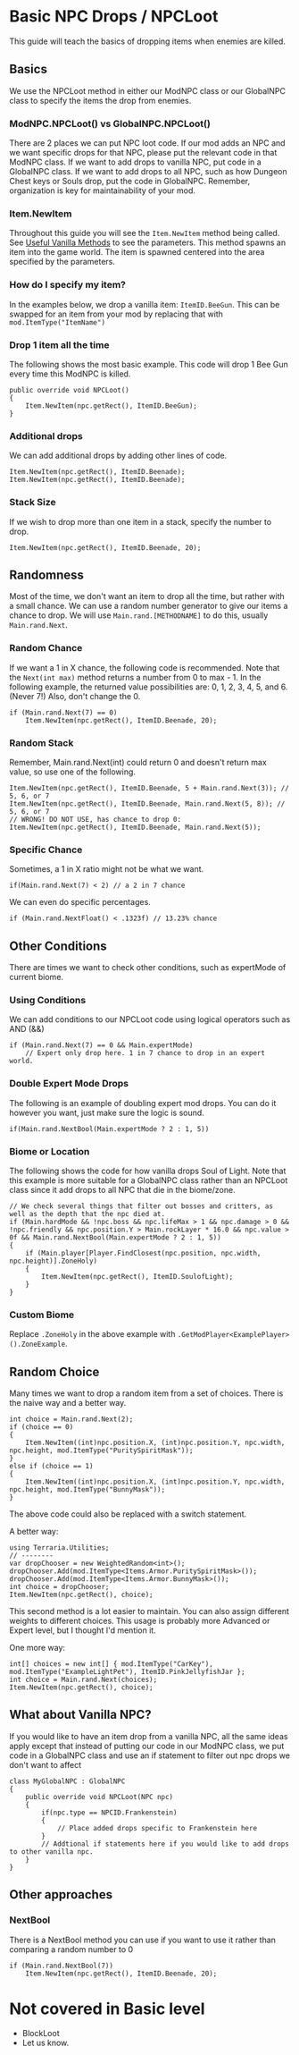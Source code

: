 # Basic NPC Drops / NPCLoot
This guide will teach the basics of dropping items when enemies are killed. 

## Basics
We use the NPCLoot method in either our ModNPC class or our GlobalNPC class to specify the items the drop from enemies.

### ModNPC.NPCLoot() vs GlobalNPC.NPCLoot()
There are 2 places we can put NPC loot code. If our mod adds an NPC and we want specific drops for that NPC, please put the relevant code in that ModNPC class. If we want to add drops to vanilla NPC, put code in a GlobalNPC class. If we want to add drops to all NPC, such as how Dungeon Chest keys or Souls drop, put the code in GlobalNPC. Remember, organization is key for maintainability of your mod.

### Item.NewItem
Throughout this guide you will see the `Item.NewItem` method being called. See [Useful Vanilla Methods](https://github.com/blushiemagic/tModLoader/wiki/Useful-Vanilla-Methods#public-static-int-newitemint-x-int-y-int-width-int-height-int-type-int-stack--1-bool-nobroadcast--false-int-pfix--0-bool-nograbdelay--false-bool-reverselookup--false) to see the parameters. This method spawns an item into the game world. The item is spawned centered into the area specified by the parameters. 

### How do I specify my item?
In the examples below, we drop a vanilla item: `ItemID.BeeGun`. This can be swapped for an item from your mod by replacing that with `mod.ItemType("ItemName")`

### Drop 1 item all the time
The following shows the most basic example. This code will drop 1 Bee Gun every time this ModNPC is killed.

	public override void NPCLoot()
	{
		Item.NewItem(npc.getRect(), ItemID.BeeGun);
	}

### Additional drops
We can add additional drops by adding other lines of code.

	Item.NewItem(npc.getRect(), ItemID.Beenade);
	Item.NewItem(npc.getRect(), ItemID.Beenade);

### Stack Size
If we wish to drop more than one item in a stack, specify the number to drop.

	Item.NewItem(npc.getRect(), ItemID.Beenade, 20);

## Randomness
Most of the time, we don't want an item to drop all the time, but rather with a small chance. We can use a random number generator to give our items a chance to drop. We will use `Main.rand.[METHODNAME]` to do this, usually `Main.rand.Next`.

### Random Chance
If we want a 1 in X chance, the following code is recommended. Note that the `Next(int max)` method returns a number from 0 to max - 1. In the following example, the returned value possibilities are: 0, 1, 2, 3, 4, 5, and 6. (Never 7!) Also, don't change the 0.

	if (Main.rand.Next(7) == 0)
		Item.NewItem(npc.getRect(), ItemID.Beenade, 20);

### Random Stack
Remember, Main.rand.Next(int) could return 0 and doesn't return max value, so use one of the following.

	Item.NewItem(npc.getRect(), ItemID.Beenade, 5 + Main.rand.Next(3)); // 5, 6, or 7
	Item.NewItem(npc.getRect(), ItemID.Beenade, Main.rand.Next(5, 8)); // 5, 6, or 7
	// WRONG! DO NOT USE, has chance to drop 0: Item.NewItem(npc.getRect(), ItemID.Beenade, Main.rand.Next(5));

### Specific Chance
Sometimes, a 1 in X ratio might not be what we want.

	if(Main.rand.Next(7) < 2) // a 2 in 7 chance
We can even do specific percentages.

	if (Main.rand.NextFloat() < .1323f) // 13.23% chance

## Other Conditions
There are times we want to check other conditions, such as expertMode of current biome.
### Using Conditions
We can add conditions to our NPCLoot code using logical operators such as AND (&&)

	if (Main.rand.Next(7) == 0 && Main.expertMode)
		// Expert only drop here. 1 in 7 chance to drop in an expert world.

### Double Expert Mode Drops
The following is an example of doubling expert mod drops. You can do it however you want, just make sure the logic is sound.

	if(Main.rand.NextBool(Main.expertMode ? 2 : 1, 5))


### Biome or Location
The following shows the code for how vanilla drops Soul of Light. Note that this example is more suitable for a GlobalNPC class rather than an NPCLoot class since it add drops to all NPC that die in the biome/zone.

	// We check several things that filter out bosses and critters, as well as the depth that the npc died at. 
	if (Main.hardMode && !npc.boss && npc.lifeMax > 1 && npc.damage > 0 && !npc.friendly && npc.position.Y > Main.rockLayer * 16.0 && npc.value > 0f && Main.rand.NextBool(Main.expertMode ? 2 : 1, 5))
	{
		if (Main.player[Player.FindClosest(npc.position, npc.width, npc.height)].ZoneHoly)
		{
			Item.NewItem(npc.getRect(), ItemID.SoulofLight);
		}
	}

### Custom Biome
Replace `.ZoneHoly` in the above example with `.GetModPlayer<ExamplePlayer>().ZoneExample`.

## Random Choice
Many times we want to drop a random item from a set of choices. There is the naive way and a better way.

	int choice = Main.rand.Next(2);
	if (choice == 0)
	{
		Item.NewItem((int)npc.position.X, (int)npc.position.Y, npc.width, npc.height, mod.ItemType("PuritySpiritMask"));
	}
	else if (choice == 1)
	{
		Item.NewItem((int)npc.position.X, (int)npc.position.Y, npc.width, npc.height, mod.ItemType("BunnyMask"));
	}

The above code could also be replaced with a switch statement.

A better way:

	using Terraria.Utilities;
	// --------
	var dropChooser = new WeightedRandom<int>();
	dropChooser.Add(mod.ItemType<Items.Armor.PuritySpiritMask>());
	dropChooser.Add(mod.ItemType<Items.Armor.BunnyMask>());
	int choice = dropChooser;
	Item.NewItem(npc.getRect(), choice);

This second method is a lot easier to maintain. You can also assign different weights to different choices. This usage is probably more Advanced or Expert level, but I thought I'd mention it. 

One more way:

	int[] choices = new int[] { mod.ItemType("CarKey"), mod.ItemType("ExampleLightPet"), ItemID.PinkJellyfishJar };
	int choice = Main.rand.Next(choices);
	Item.NewItem(npc.getRect(), choice);

## What about Vanilla NPC?
If you would like to have an item drop from a vanilla NPC, all the same ideas apply except that instead of putting our code in our ModNPC class, we put code in a GlobalNPC class and use an if statement to filter out npc drops we don't want to affect

	class MyGlobalNPC : GlobalNPC
	{
		public override void NPCLoot(NPC npc)
		{
			if(npc.type == NPCID.Frankenstein)
			{
				// Place added drops specific to Frankenstein here
			}
			// Addtional if statements here if you would like to add drops to other vanilla npc.
		}
	}

## Other approaches
### NextBool
There is a NextBool method you can use if you want to use it rather than comparing a random number to 0

	if (Main.rand.NextBool(7))
		Item.NewItem(npc.getRect(), ItemID.Beenade, 20); 

# Not covered in Basic level
* BlockLoot
* Let us know.